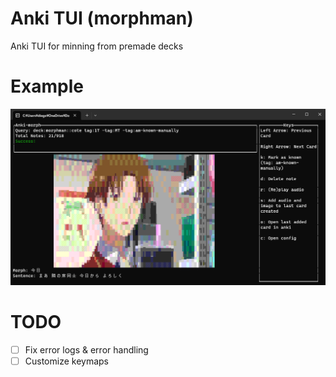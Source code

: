 # Anki TUI (morphman)

Anki TUI for minning from premade decks



# Example

![Example Image](assets/example.png)


# TODO
- [ ] Fix error logs & error handling
- [ ] Customize keymaps

